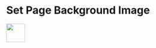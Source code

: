 Set Page Background Image
=========================

<img src="%thumbnail%" width="50" height="50" />
